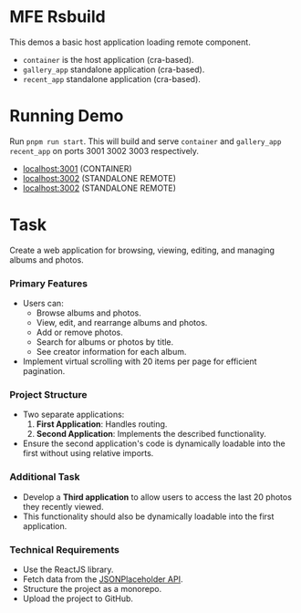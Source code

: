 # MFE Rsbuild

This demos a basic host application loading remote component.

- `container` is the host application (cra-based).
- `gallery_app` standalone application (cra-based).
- `recent_app` standalone application (cra-based).

# Running Demo

Run `pnpm run start`. This will build and serve  `container` and `gallery_app` `recent_app` on ports 3001 3002 3003 respectively.

- [localhost:3001](http://localhost:3000/) (CONTAINER)
- [localhost:3002](http://localhost:3002/) (STANDALONE REMOTE)
- [localhost:3002](http://localhost:3003/) (STANDALONE REMOTE)

# Task 

Create a web application for browsing, viewing, editing, and managing albums and photos.

### Primary Features
- Users can:
    - Browse albums and photos.
    - View, edit, and rearrange albums and photos.
    - Add or remove photos.
    - Search for albums or photos by title.
    - See creator information for each album.
- Implement virtual scrolling with 20 items per page for efficient pagination.

### Project Structure
- Two separate applications:
    1. **First Application**: Handles routing.
    2. **Second Application**: Implements the described functionality.
- Ensure the second application's code is dynamically loadable into the first without using relative imports.

### Additional Task
- Develop a **Third application** to allow users to access the last 20 photos they recently viewed.
- This functionality should also be dynamically loadable into the first application.

### Technical Requirements
- Use the ReactJS library.
- Fetch data from the [JSONPlaceholder API](https://jsonplaceholder.typicode.com/).
- Structure the project as a monorepo.
- Upload the project to GitHub.
